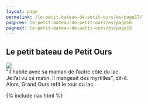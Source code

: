 ```yaml
---
layout: page
permalink: /le-petit-bateau-de-petit-ours/es/page17/
pagprev: le-petit-bateau-de-petit-ours/es/page16
pagnext: le-petit-bateau-de-petit-ours/es/page18
---
```


## Le petit bateau de Petit Ours

<img src="{{ site.baseurl }}/img/le-petit-bateau-de-petit-ours/page17.jpg"/>

<div class="childbook-text">
"Il habite avec sa maman de l’autre côté du lac.<br />
Je l’ai vu ce matin. Il mangeait des myrtilles", dit-il.<br />
Alors, Grand Ours refit le tour du lac.
</div>

{% include nav.html %}
